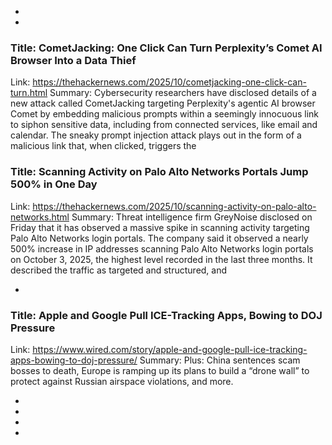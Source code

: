  - 
 - 
### Title: CometJacking: One Click Can Turn Perplexity’s Comet AI Browser Into a Data Thief
Link: https://thehackernews.com/2025/10/cometjacking-one-click-can-turn.html
Summary: Cybersecurity researchers have disclosed details of a new attack called CometJacking targeting Perplexity's agentic AI browser Comet by embedding malicious prompts within a seemingly innocuous link to siphon sensitive data, including from connected services, like email and calendar.
The sneaky prompt injection attack plays out in the form of a malicious link that, when clicked, triggers the

### Title: Scanning Activity on Palo Alto Networks Portals Jump 500% in One Day
Link: https://thehackernews.com/2025/10/scanning-activity-on-palo-alto-networks.html
Summary: Threat intelligence firm GreyNoise disclosed on Friday that it has observed a massive spike in scanning activity targeting Palo Alto Networks login portals.
The company said it observed a nearly 500% increase in IP addresses scanning Palo Alto Networks login portals on October 3, 2025, the highest level recorded in the last three months. It described the traffic as targeted and structured, and

 - 
### Title: Apple and Google Pull ICE-Tracking Apps, Bowing to DOJ Pressure
Link: https://www.wired.com/story/apple-and-google-pull-ice-tracking-apps-bowing-to-doj-pressure/
Summary: Plus: China sentences scam bosses to death, Europe is ramping up its plans to build a “drone wall” to protect against Russian airspace violations, and more.

 - 
 - 
 - 
 - 
